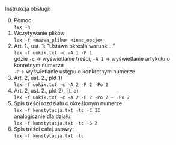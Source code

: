 Instrukcja obsługi:

0. Pomoc
<br> ```lex -h```
1. Wczytywanie plików
<br>```lex -f <nazwa_pliku> <inne_opcje>```
2. Art. 1., ust. 1: "Ustawa określa warunki..."
<br>```lex -f uokik.txt -c -A 1 -P 1```
<br>gdzie ```-c``` -> wyświetlanie treści, ```-A 1``` -> wyświetlanie artykułu o konretnym numerze
<br>```-P```-> wyświetlanie ustępu o konkretnym numerze
3. Art. 2, ust. 2., pkt 1)
<br> ```lex -f uokik.txt -c -A 2 -P 2 -Po 2```
4. Art. 2, ust. 2., pkt 2), lit. a)
<br> ```lex -f uokik.txt -c -A 2 -P 2 -Po 2 - LPo 2```
5. Spis treści rozdziału o określonym numerze
<br> ```lex -f konstytucja.txt -tc -C II```
<br> analogicznie dla działu:
<br>```lex -f konstytucja.txt -tc -S 2```
6. Spis treści całej ustawy:
<br>```lex -f konstytucja.txt -tc```
 
